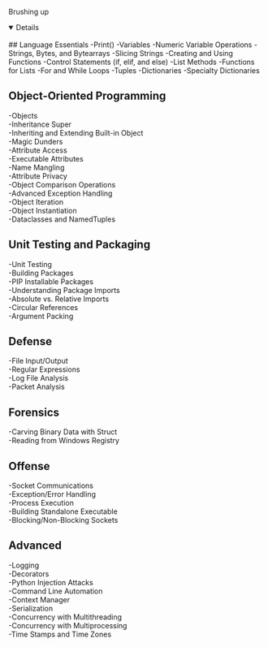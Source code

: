 Brushing up 

<details open>
<br>
## Language Essentials
-Print()  
-Variables  
-Numeric Variable Operations  
-Strings, Bytes, and Bytearrays  
-Slicing Strings  
-Creating and Using Functions  
-Control Statements (if, elif, and else)  
-List Methods  
-Functions for Lists  
-For and While Loops  
-Tuples  
-Dictionaries  
-Specialty Dictionaries 
</details>  

## Object-Oriented Programming
-Objects  
-Inheritance Super  
-Inheriting and Extending Built-in Object  
-Magic Dunders  
-Attribute Access  
-Executable Attributes  
-Name Mangling  
-Attribute Privacy  
-Object Comparison Operations  
-Advanced Exception Handling  
-Object Iteration  
-Object Instantiation  
-Dataclasses and NamedTuples  
## Unit Testing and Packaging
-Unit Testing  
-Building Packages  
-PIP Installable Packages  
-Understanding Package Imports  
-Absolute vs. Relative Imports  
-Circular References  
-Argument Packing  
## Defense
-File Input/Output  
-Regular Expressions  
-Log File Analysis  
-Packet Analysis  
## Forensics
-Carving Binary Data with Struct  
-Reading from Windows Registry  
## Offense
-Socket Communications  
-Exception/Error Handling  
-Process Execution  
-Building Standalone Executable  
-Blocking/Non-Blocking Sockets  
## Advanced
-Logging  
-Decorators  
-Python Injection Attacks  
-Command Line Automation  
-Context Manager  
-Serialization  
-Concurrency with Multithreading  
-Concurrency with Multiprocessing  
-Time Stamps and Time Zones  